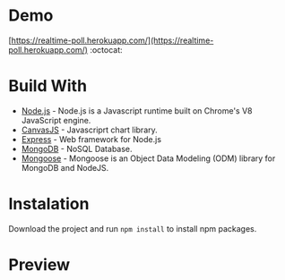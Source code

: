 # Demo

[https://realtime-poll.herokuapp.com/](https://realtime-poll.herokuapp.com/)   :octocat:

# Build With

* [Node.js](https://nodejs.org/en/) - Node.js is a Javascript runtime built on Chrome's V8 JavaScript engine.
* [CanvasJS](https://canvasjs.com/) - Javascriprt chart library.  
* [Express](https://expressjs.com/) - Web framework for Node.js
* [MongoDB](https://www.mongodb.com/) - NoSQL Database. 
* [Mongoose](https://www.themoviedb.org/) - Mongoose is an Object Data Modeling (ODM) library for MongoDB and NodeJS.

# Instalation

Download the project and run `npm install` to install npm packages.

# Preview

